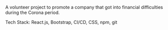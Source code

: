 A volunteer project to promote a company that got into financial difficulties during the Corona period.

Tech Stack: React.js, Bootstrap, CI/CD, CSS, npm, git
